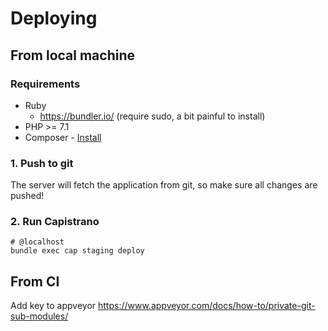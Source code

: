 # Deploying
## From local machine
### Requirements
* Ruby
    * https://bundler.io/ (require sudo, a bit painful to install)
* PHP >= 7.1
* Composer - [Install](https://getcomposer.org/doc/00-intro.md#installation-linux-unix-osx)

### 1. Push to git
The server will fetch the application from git, so make sure all changes are pushed!
### 2. Run Capistrano
```shell
# @localhost
bundle exec cap staging deploy
```
## From CI
Add key to appveyor https://www.appveyor.com/docs/how-to/private-git-sub-modules/
